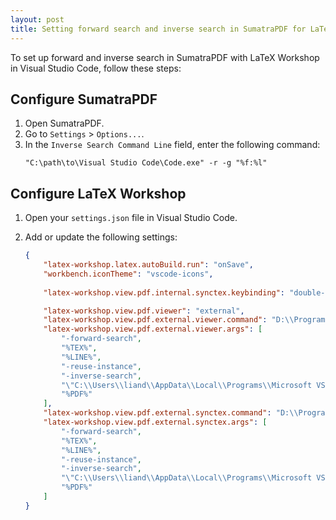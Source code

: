 ```yaml
---
layout: post
title: Setting forward search and inverse search in SumatraPDF for LaTeX-Workshop
---
```


To set up forward and inverse search in SumatraPDF with LaTeX Workshop in Visual Studio Code, follow these steps:

## Configure SumatraPDF

1. Open SumatraPDF.
2. Go to `Settings` > `Options...`.
3. In the `Inverse Search Command Line` field, enter the following command:
   ```plaintext
   "C:\path\to\Visual Studio Code\Code.exe" -r -g "%f:%l"
   ```

## Configure LaTeX Workshop

1. Open your `settings.json` file in Visual Studio Code.
2. Add or update the following settings:

   ```json
   {
       "latex-workshop.latex.autoBuild.run": "onSave",
       "workbench.iconTheme": "vscode-icons",
       
       "latex-workshop.view.pdf.internal.synctex.keybinding": "double-click",

       "latex-workshop.view.pdf.viewer": "external",
       "latex-workshop.view.pdf.external.viewer.command": "D:\\Program Files\\SumatraPDF-3.5.2-64\\SumatraPDF-3.5.2-64.exe",
       "latex-workshop.view.pdf.external.viewer.args": [
           "-forward-search",
           "%TEX%",
           "%LINE%",
           "-reuse-instance",
           "-inverse-search",
           "\"C:\\Users\\liand\\AppData\\Local\\Programs\\Microsoft VS Code\\Code.exe\" \"C:\\Users\\liand\\AppData\\Local\\Programs\\Microsoft VS Code\\resources\\app\\out\\cli.js\" --ms-enable-electron-run-as-node -r -g \"%f:%l\"",
           "%PDF%"
       ],
       "latex-workshop.view.pdf.external.synctex.command": "D:\\Program Files\\SumatraPDF-3.5.2-64\\SumatraPDF-3.5.2-64.exe",
       "latex-workshop.view.pdf.external.synctex.args": [
           "-forward-search",
           "%TEX%",
           "%LINE%",
           "-reuse-instance",
           "-inverse-search",
           "\"C:\\Users\\liand\\AppData\\Local\\Programs\\Microsoft VS Code\\Code.exe\" \"C:\\Users\\liand\\AppData\\Local\\Programs\\Microsoft VS Code\\resources\\app\\out\\cli.js\" --ms-enable-electron-run-as-node -r -g \"%f:%l\"",
           "%PDF%"
       ]
   }
   ```